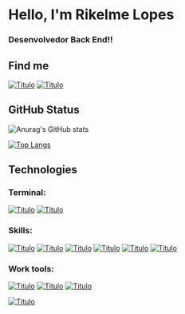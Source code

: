 # Hello, I'm Rikelme Lopes 
### Desenvolvedor Back End!!
## Find me

[![Titulo](https://img.shields.io/badge/LinkedIn-0077B5?style=for-the-badge&logo=linkedin&logoColor=white)](https://www.linkedin.com/in/rikelme-lopes-a5023b253/)
[![Titulo](https://img.shields.io/badge/Gmail-D14836?style=for-the-badge&logo=gmail&logoColor=white)](mailto:rikelme.lopes777@gmail.com?subject=&body=)


## GitHub Status



![Anurag's GitHub stats](https://github-readme-stats.vercel.app/api?username=Rikelmelopes&show_icons=true&theme=dracula)

[![Top Langs](https://github-readme-stats.vercel.app/api/top-langs/?username=Rikelmelopes&layout=compact)](https://github.com/anuraghazra/github-readme-stats)

## Technologies

### Terminal:

[![Titulo](https://img.shields.io/badge/GIT-E44C30?style=for-the-badge&logo=git&logoColor=white)]()
[![Titulo](https://img.shields.io/badge/powershell-5391FE?style=for-the-badge&logo=powershell&logoColor=white)]()

### Skills:



[![Titulo](https://img.shields.io/badge/TypeScript-007ACC?style=for-the-badge&logo=typescript&logoColor=white)]()
[![Titulo](https://img.shields.io/badge/Node.js-43853D?style=for-the-badge&logo=node.js&logoColor=white)]()
[![Titulo](https://img.shields.io/badge/Python-3776AB?style=for-the-badge&logo=python&logoColor=white)]()
[![Titulo](https://img.shields.io/badge/SQLite-07405E?style=for-the-badge&logo=sqlite&logoColor=white)]()
[![Titulo](https://img.shields.io/badge//Django-092E20?style=for-the-badge&logo=django&logoColor=white)]()
[![Titulo](https://img.shields.io/badge//Flask-000000?style=for-the-badge&logo=flask&logoColor=white)]()



### Work tools:

[![Titulo](https://img.shields.io/badge/Visual_Studio_Code-0078D4?style=for-the-badge&logo=visual%20studio%20code&logoColor=white)]()
[![Titulo](https://img.shields.io/badge/PyCharm-000000.svg?&style=for-the-badge&logo=PyCharm&logoColor=white)]()
[![Titulo](https://img.shields.io/badge/Colab-F9AB00?style=for-the-badge&logo=googlecolab&color=525252)]()  
  
[![Titulo](https://img.shields.io/github/followers/digsales.svg?style=social&label=Follow&maxAge=2592000)](https://github.com/digsales)
